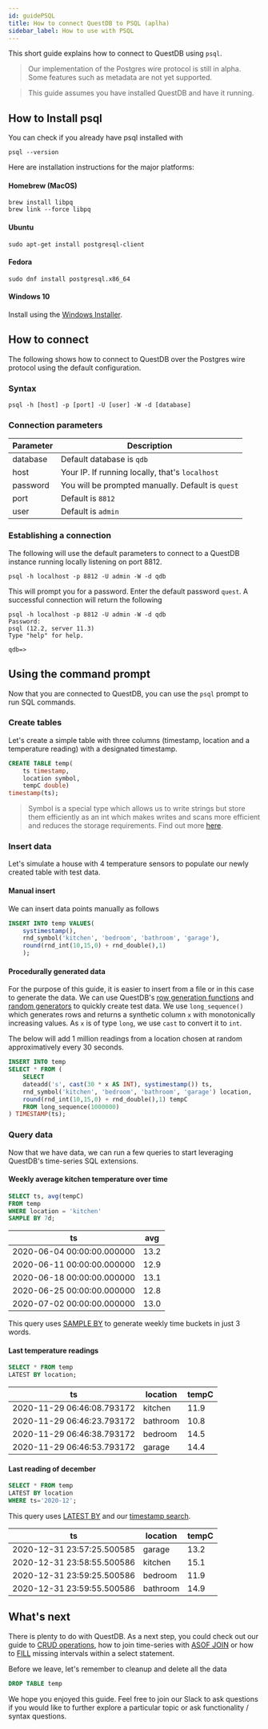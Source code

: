 ```yaml
---
id: guidePSQL
title: How to connect QuestDB to PSQL (aplha)
sidebar_label: How to use with PSQL
---
```


This short guide explains how to connect to QuestDB using `psql`.

> Our implementation of the Postgres wire protocol is still in alpha. 
>Some features such as metadata are not yet supported. 

> This guide assumes you have installed QuestDB and have it running.

## How to Install psql

You can check if you already have psql installed with

```shell script
psql --version
```

Here are installation instructions for the major platforms:

#### Homebrew (MacOS)
```shell script
brew install libpq  
brew link --force libpq  
```

#### Ubuntu
```shell script
sudo apt-get install postgresql-client  
```

#### Fedora
```shell script
sudo dnf install postgresql.x86_64  
```

#### Windows 10
Install using the  <a href="https://www.enterprisedb.com/downloads/postgres-postgresql-downloads" target="_blank">Windows Installer</a>.

## How to connect

The following shows how to connect to QuestDB over the Postgres wire protocol using the default configuration.

### Syntax

```shell script
psql -h [host] -p [port] -U [user] -W -d [database]
```

### Connection parameters
|Parameter | Description |
|---|---|
|database|Default database is `qdb`|
|host|Your IP. If running locally, that's `localhost`|
|password|You will be prompted manually. Default is `quest`|
|port |Default is `8812`|
|user |Default is `admin`|

### Establishing a connection

The following will use the default parameters to connect to a QuestDB instance running locally listening on port 8812.
```shell script
psql -h localhost -p 8812 -U admin -W -d qdb
```

This will prompt you for a password. Enter the default password `quest`. 
A successful connection will return the following

```shell script
psql -h localhost -p 8812 -U admin -W -d qdb
Password: 
psql (12.2, server 11.3)
Type "help" for help.

qdb=> 
```




## Using the command prompt

Now that you are connected to QuestDB, you can use the `psql` prompt to run SQL commands.

### Create tables
Let's create a simple table with three columns (timestamp, location and a temperature reading) with a designated timestamp.
```sql
CREATE TABLE temp(
    ts timestamp, 
    location symbol, 
    tempC double) 
timestamp(ts);
```

> Symbol is a special type which allows us to write strings but store them efficiently as an int which 
>makes writes and scans more efficient and reduces the storage requirements. Find out more [here](symbol.md).


### Insert data

Let's simulate a house with 4 temperature sensors to populate our newly created table with 
test data. 

#### Manual insert
We can insert data points manually as follows
```sql
INSERT INTO temp VALUES(
    systimestamp(), 
    rnd_symbol('kitchen', 'bedroom', 'bathroom', 'garage'),
    round(rnd_int(10,15,0) + rnd_double(),1)
    );
```

#### Procedurally generated data
For the purpose of this guide, it is easier to insert from a file or in this case to generate the data.
We can use QuestDB's [row generation functions](functionsRowGenerator.md) and [random generators](functionsRandomValueGenerators.md) 
to quickly create test data. We use `long_sequence()` which generates rows and returns a synthetic column `x` with monotonically increasing
values. As `x` is of type `long`, we use `cast` to convert it to `int`.

The below will add 1 million readings from a location chosen at random approximatively every 30 seconds.
```sql
INSERT INTO temp 
SELECT * FROM (
    SELECT 
    dateadd('s', cast(30 * x AS INT), systimestamp()) ts,
    rnd_symbol('kitchen', 'bedroom', 'bathroom', 'garage') location,
    round(rnd_int(10,15,0) + rnd_double(),1) tempC
    FROM long_sequence(1000000)
) TIMESTAMP(ts);
```

### Query data
Now that we have data, we can run a few queries to start leveraging QuestDB's time-series SQL extensions.

#### Weekly average kitchen temperature over time
```sql
SELECT ts, avg(tempC) 
FROM temp 
WHERE location = 'kitchen' 
SAMPLE BY 7d;
```

|             ts             |        avg |         
|---|---|
| 2020-06-04 00:00:00.000000 | 13.2|
| 2020-06-11 00:00:00.000000 | 12.9|
| 2020-06-18 00:00:00.000000 | 13.1|
| 2020-06-25 00:00:00.000000 | 12.8|
| 2020-07-02 00:00:00.000000 | 13.0|

This query uses [SAMPLE BY](sqlSELECT.md#sample-by) to generate weekly time buckets in just 3 words.

#### Last temperature readings
```sql
SELECT * FROM temp
LATEST BY location;
```

|             ts             | location |       tempC        |
|---|---|---
| 2020-11-29 06:46:08.793172 | kitchen  |  11.9|
| 2020-11-29 06:46:23.793172 | bathroom |   10.8|
| 2020-11-29 06:46:38.793172 | bedroom  | 14.5|
| 2020-11-29 06:46:53.793172 | garage   | 14.4|

#### Last reading of december
```sql
SELECT * FROM temp
LATEST BY location 
WHERE ts='2020-12';
```

This query uses [LATEST BY](crudOperations.md) and our [timestamp search](sqlSELECT.md#interval-timestamp).

|             ts             | location |       tempC       |        
|---|---|---|
| 2020-12-31 23:57:25.500585 | garage   | 13.2              |
| 2020-12-31 23:58:55.500586 | kitchen  | 15.1              |
| 2020-12-31 23:59:25.500586 | bedroom  |               11.9|
| 2020-12-31 23:59:55.500586 | bathroom |               14.9|


## What's next
There is plenty to do with QuestDB. As a next step, you could check out our guide to [CRUD operations](crudOperations.md),
how to join time-series with [ASOF JOIN](joins.md#asof-join) or how to [FILL](sqlSELECT.md#fill) missing intervals within a select statement.

Before we leave, let's remember to cleanup and delete all the data
```sql
DROP TABLE temp
```

We hope you enjoyed this guide. Feel free to join our Slack to ask questions if you would like to further explore 
a particular topic or ask functionality / syntax questions.

